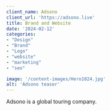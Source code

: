 ```yaml
---
client_name: Adsono
client_url: 'https://adsono.live'
title: Brand and Website
date: '2024-02-12'
categories:
- "Design"
- "Brand"
- "Logo"
- "website"
- "marketing"
- "seo"

image: '/content-images/Hero1024.jpg'
alt: 'Adsono teaser'
---
```


Adsono is a global touring company.
